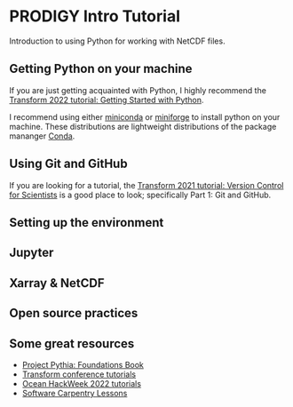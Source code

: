 # PRODIGY Intro Tutorial
Introduction to using Python for working with NetCDF files. 

## Getting Python on your machine

If you are just getting acquainted with Python, I highly recommend the [Transform 2022 tutorial: Getting Started with Python](https://transform.softwareunderground.org/2022-getting-started-python).

I recommend using either [miniconda](https://docs.conda.io/en/latest/miniconda.html) or [miniforge](https://github.com/conda-forge/miniforge#miniforge) to install python on your machine. These distributions are lightweight distributions of the package mananger [Conda](https://docs.conda.io/en/latest).

## Using Git and GitHub 

If you are looking for a tutorial, the [Transform 2021 tutorial: Version Control for Scientists](https://transform.softwareunderground.org/2021-version-control) is a good place to look; specifically Part 1: Git and GitHub.

## Setting up the environment 

## Jupyter

## Xarray & NetCDF

## Open source practices

## Some great resources

- [Project Pythia: Foundations Book](https://foundations.projectpythia.org/landing-page.html)
- [Transform conference tutorials](https://transform.softwareunderground.org/overview)
- [Ocean HackWeek 2022 tutorials](https://oceanhackweek.github.io/ohw22/tutorials-index/index.html)
- [Software Carpentry Lessons](https://software-carpentry.org/lessons/)
